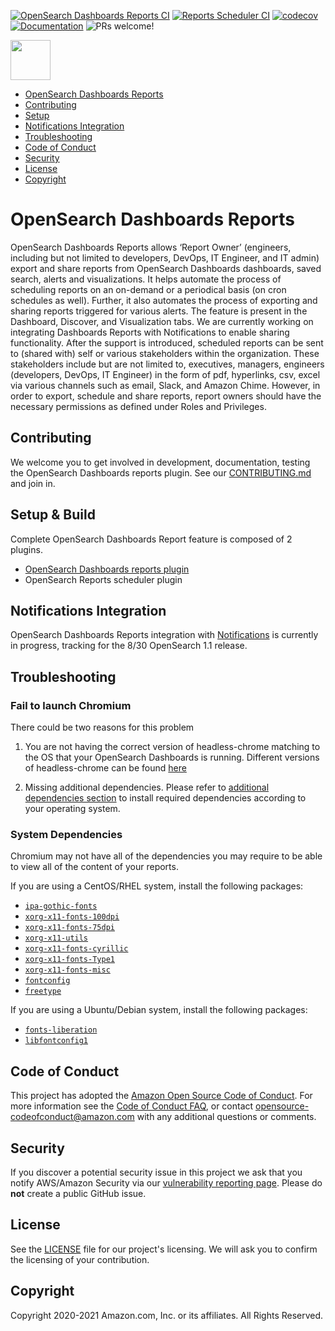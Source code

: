 [![OpenSearch Dashboards Reports CI](https://github.com/opensearch-project/dashboards-reports/workflows/Test%20and%20Build%20OpenSearch%20Dashboards%20Reports/badge.svg)](https://github.com/opensearch-project/dashboards-reports/actions?query=workflow%3A%22Test+and+Build+OpenSearch+Dashboards+Reports%22)
[![Reports Scheduler CI](https://github.com/opensearch-project/dashboards-reports/workflows/Test%20and%20Build%20Reports%20Scheduler/badge.svg)](https://github.com/opensearch-project/dashboards-reports/actions?query=workflow%3A%22Test+and+Build+Reports+Scheduler%22)
[![codecov](https://codecov.io/gh/opensearch-project/dashboards-reports/branch/main/graph/badge.svg?token=YOX0XBW2NA)](https://codecov.io/gh/opensearch-project/dashboards-reports)
[![Documentation](https://img.shields.io/badge/documentation-blue.svg)](https://opensearch.org/docs/dashboards/reporting/)
![PRs welcome!](https://img.shields.io/badge/PRs-welcome!-success)

<img src="https://opensearch.org/assets/img/opensearch-logo-themed.svg" height="64px">

- [OpenSearch Dashboards Reports](#opensearch-dashboards-reports)
- [Contributing](#contributing)
- [Setup](#setup-&-build)
- [Notifications Integration](#notifications-integration)
- [Troubleshooting](#troubleshooting)
- [Code of Conduct](#code-of-conduct)
- [Security](#security)
- [License](#license)
- [Copyright](#copyright)

# OpenSearch Dashboards Reports

OpenSearch Dashboards Reports allows ‘Report Owner’ (engineers, including but not limited to developers, DevOps, IT Engineer, and IT admin) export and share reports from OpenSearch Dashboards dashboards, saved search, alerts and visualizations. It helps automate the process of scheduling reports on an on-demand or a periodical basis (on cron schedules as well). Further, it also automates the process of exporting and sharing reports triggered for various alerts. The feature is present in the Dashboard, Discover, and Visualization tabs. We are currently working on integrating Dashboards Reports with Notifications to enable sharing functionality. After the support is introduced, scheduled reports can be sent to (shared with) self or various stakeholders within the organization. These stakeholders include but are not limited to, executives, managers, engineers (developers, DevOps, IT Engineer) in the form of pdf, hyperlinks, csv, excel via various channels such as email, Slack, and Amazon Chime. However, in order to export, schedule and share reports, report owners should have the necessary permissions as defined under Roles and Privileges.

## Contributing

We welcome you to get involved in development, documentation, testing the OpenSearch Dashboards reports plugin. See our [CONTRIBUTING.md](./CONTRIBUTING.md) and join in.

## Setup & Build

Complete OpenSearch Dashboards Report feature is composed of 2 plugins.

- [OpenSearch Dashboards reports plugin](./dashboards-reports/README.md)
- OpenSearch Reports scheduler plugin

## Notifications Integration

OpenSearch Dashboards Reports integration with [Notifications](https://github.com/opensearch-project/notifications) is currently in progress, tracking for the 8/30 OpenSearch 1.1 release.

## Troubleshooting

### Fail to launch Chromium

There could be two reasons for this problem

1. You are not having the correct version of headless-chrome matching to the OS that your OpenSearch Dashboards is running. Different versions of headless-chrome can be found [here](https://github.com/opensearch-project/dashboards-reports/releases/tag/chromium-1.12.0.0)

2. Missing additional dependencies. Please refer to [additional dependencies section](./dashboards-reports/rendering-engine/headless-chrome/README.md#additional-libaries) to install required dependencies according to your operating system.

### System Dependencies
Chromium may not have all of the dependencies you may require to be able to view all of the content of your reports.

If you are using a CentOS/RHEL system, install the following packages:
* [`ipa-gothic-fonts`](https://centos.pkgs.org/8/raven-x86_64/ipa-gothic-fonts-003.03-15.el8.noarch.rpm.html)
* [`xorg-x11-fonts-100dpi`](https://centos.pkgs.org/7/centos-x86_64/xorg-x11-fonts-100dpi-7.5-9.el7.noarch.rpm.html)
* [`xorg-x11-fonts-75dpi`](https://centos.pkgs.org/7/centos-x86_64/xorg-x11-fonts-75dpi-7.5-9.el7.noarch.rpm.html)
* [`xorg-x11-utils`](https://centos.pkgs.org/7/centos-x86_64/xorg-x11-utils-7.5-23.el7.x86_64.rpm.html)
* [`xorg-x11-fonts-cyrillic`](https://centos.pkgs.org/7/centos-x86_64/xorg-x11-fonts-cyrillic-7.5-9.el7.noarch.rpm.html)
* [`xorg-x11-fonts-Type1`](https://centos.pkgs.org/7/centos-x86_64/xorg-x11-fonts-Type1-7.5-9.el7.noarch.rpm.html)
* [`xorg-x11-fonts-misc`](https://centos.pkgs.org/7/centos-x86_64/xorg-x11-fonts-misc-7.5-9.el7.noarch.rpm.html)
* [`fontconfig`](https://www.freedesktop.org/wiki/Software/fontconfig/)
* [`freetype`](https://freetype.org/)

If you are using a Ubuntu/Debian system, install the following packages:
* [`fonts-liberation`](https://packages.debian.org/search?keywords=fonts-liberation)
* [`libfontconfig1`](https://packages.debian.org/sid/libfontconfig1)

## Code of Conduct

This project has adopted the [Amazon Open Source Code of Conduct](CODE_OF_CONDUCT.md). For more information see the [Code of Conduct FAQ](https://aws.github.io/code-of-conduct-faq), or contact [opensource-codeofconduct@amazon.com](mailto:opensource-codeofconduct@amazon.com) with any additional questions or comments.

## Security

If you discover a potential security issue in this project we ask that you notify AWS/Amazon Security via our [vulnerability reporting page](http://aws.amazon.com/security/vulnerability-reporting/). Please do **not** create a public GitHub issue.

## License

See the [LICENSE](./LICENSE) file for our project's licensing. We will ask you to confirm the licensing of your contribution.

## Copyright

Copyright 2020-2021 Amazon.com, Inc. or its affiliates. All Rights Reserved.
